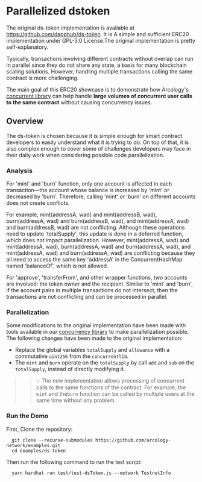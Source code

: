 # Parallelized dstoken

The original ds-token implementation is available at https://github.com/dapphub/ds-token. It is A simple and sufficient ERC20 implementation under GPL-3.0 License.The original implementation is pretty self-explanatory. 

Typically, transactions involving different contracts without overlap can run in parallel since they do not share any state, a basis for many blockchain scaling solutions. However, handling multiple transactions calling the same contract is more challenging. 

The main goal of this ERC20 showcase is to demonstrate how Arcology's [concurrent library](https://github.com/arcology-network/concurrentlib)
 can help handle **large volumes of concurrent user calls to the same contract** without causing concurrency issues.

## Overview

The ds-token is chosen because it is simple enough for smart contract developers to easily understand what it is trying to do. On top of that, it is also complex enough to cover some of challenges developers may face in their daily work when considering possible code parallelization.

### Analysis

For 'mint' and 'burn' function, only one account is affected in each transaction—the account whose balance is increased by 'mint' or decreased by 'burn'. Therefore, calling 'mint' or 'burn' on different accounts does not create conflicts. 

For example, mint(addressA, wad) and mint(addressB, wad), burn(addressA, wad) and burn(addressB, wad), and mint(addressA, wad) and burn(addressB, wad) are not conflicting. Although these operations need to update 'totalSupply', this update is done in a deferred function, which does not impact parallelization. However, mint(addressA, wad) and mint(addressA, wad), burn(addressA, wad) and burn(addressA, wad), and mint(addressA, wad) and burn(addressA, wad) are conflicting because they all need to access the same key 'addressA' in the ConcurrentHashMap named 'balanceOf', which is not allowed.

For 'approve', 'transferFrom', and other wrapper functions, two accounts are involved: the token owner and the recipient. Similar to 'mint' and 'burn', if the account pairs in multiple transactions do not intersect, then the transactions are not conflicting and can be processed in parallel.

### Parallelization

Some modifications to the original implementation have been made with tools available in our [concurrency library]() to make parallelization possible. The following changes have been made to the original implementation:

- Replace the global variables `totalSupply` and `allowance` with a commutative `uint256` from the `concurrentlib`.  
- The `mint` and `burn` operate on the `totalSupply` by call `add` and `sub` on the `totalSupply`, instead of directly modifying it.
  
>> :bulb: The new implementation allows processing of concurrent calls to the same functions of the contract. For example, the `mint` and the`burn` function can be called by multiple users at the same time without any problem.


### Run the Demo

First, Clone the repository:

  ```shell
    git clone --recurse-submodules https://github.com/arcology-network/examples.git
    cd examples/ds-token
  ```

Then run the following command to run the test script:

  ```shell
    yarn hardhat run test/test-dsToken.js --network TestnetInfo
  ```
